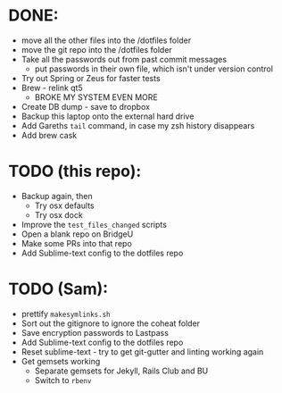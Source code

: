 # DONE:
- move all the other files into the /dotfiles folder
- move the git repo into the /dotfiles folder
- Take all the passwords out from past commit messages
    + put passwords in their own file, which isn't under version control
- Try out Spring or Zeus for faster tests
- Brew - relink qt5
    + BROKE MY SYSTEM EVEN MORE
- Create DB dump - save to dropbox
- Backup this laptop onto the external hard drive
- Add Gareths `tail` command, in case my zsh history disappears
- Add brew cask

# TODO (this repo):
- Backup again, then
    + Try osx defaults
    + Try osx dock
- Improve the `test_files_changed` scripts
- Open a blank repo on BridgeU
- Make some PRs into that repo
- Add Sublime-text config to the dotfiles repo

# TODO (Sam):
- prettify `makesymlinks.sh`
- Sort out the gitignore to ignore the coheat folder
- Save encryption passwords to Lastpass
- Add Sublime-text config to the dotfiles repo
- Reset sublime-text - try to get git-gutter and linting working again
- Get gemsets working
    + Separate gemsets for Jekyll, Rails Club and BU
    + Switch to `rbenv`